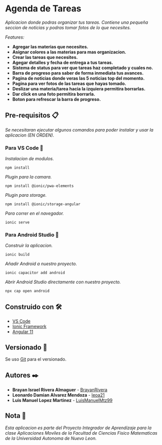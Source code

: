 # Agenda de Tareas

_Aplicacion donde podras organizar tus tareas. Contiene una pequeña seccion de noticias y podras tomar fotos de lo que necesites._

_Features:_
* **Agregar las materias que necesites.**
* **Asignar colores a las materias para mas organizacion.**
* **Crear las tareas que necesites.**
* **Agegar detalles y fecha de entrega a tus tareas.**
* **Sistema de status para ver que tareas haz completado y cuales no.**
* **Barra de progreso para saber de forma inmediata tus avances.**
* **Pagina de noticias donde veras las 5 noticias top del momento.**
* **Pagina para ver fotos de las tareas que hayas tomado.**
* **Deslizar una materia/tarea hacia la izquiera permitira borrarlas.**
* **Dar click en una foto permitira borrarla.**
* **Boton para refrescar la barra de progreso.**

## Pre-requisitos 📋
_Se necesitaran ejecutar algunos comandos para poder instalar y usar la aplicacion (EN ORDEN)._

### Para VS Code 🔧

_Instalacion de modulos._

```
npm install
```
_Plugin para la camara._

```
npm install @ionic/pwa-elements
```
_Plugin para storage._

```
npm install @ionic/storage-angular
```

_Para correr en el navegador._

```
ionic serve
```


### Para Android Studio 🔧

_Construir la aplicacion._

```
ionic build
```
_Añadir Android a nuestro proyecto._

```
ionic capacitor add android
```
_Abrir Android Studio directamente con nuestro proyecto._

```
npx cap open android 
```

## Construido con 🛠️

* [VS Code](https://code.visualstudio.com/)
* [Ionic Framework](https://ionicframework.com/)
* [Angular 11](https://angular.io/)

## Versionado 📌

Se uso [Git](https://git-scm.com/) para el versionado.

## Autores ✒️

* **Brayan Israel Rivera Almaguer** - [BrayanRivera](https://github.com/BrayanRivera)
* **Leonardo Damian Alvarez Mendoza** - [leoa21](https://github.com/leoa21)
* **Luis Manuel Lopez Martinez** - [LuisManuelMtz99](https://github.com/LuisManuelMtz99)

## Nota 📄

_Esta aplicacion es parte del Proyecto Integrador de Aprendizaje para la clase Aplicaciones Moviles de la Facultad de Ciencias Fisico Matematicas de la Universidad Autonoma de Nuevo Leon._
